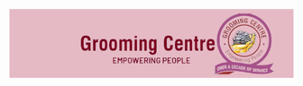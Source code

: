 ![Grooming Centre Logo](https://raw.githubusercontent.com/Boodie001/Staff-Attendance-Report/main/Image%20for%20repo.png)

